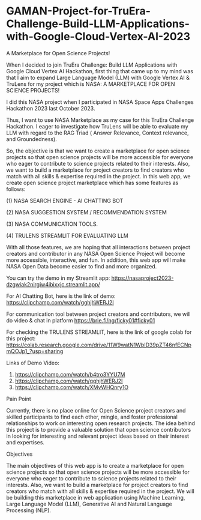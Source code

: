 # GAMAN-Project-for-TruEra-Challenge-Build-LLM-Applications-with-Google-Cloud-Vertex-AI-2023
A Marketplace for Open Science Projects!  

When I decided to join TruEra Challenge: Build LLM Applications with Google Cloud Vertex AI Hackathon, first thing that came up to my mind was that I aim to expand Large Language Model (LLM) with Google Vertex AI & TruLens for my project which is NASA: A MARKETPLACE FOR OPEN SCIENCE PROJECTS!

I did this NASA project when I participated in NASA Space Apps Challenges Hackathon 2023 last October 2023.

Thus, I want to use NASA Marketplace as my case for this TruEra Challenge Hackathon. I eager to investigate how TruLens will be able to evaluate my LLM with regard to the RAG Triad ( Answer Relevance, Context relevance, and Groundedness).

So, the objective is that we want to create a marketplace for open science projects so that open science projects will be more accessible for everyone who eager to contribute to science projects related to their interests. Also, we want to build a marketplace for project creators to find creators who match with all skills & expertise required in the project. In this web app, we create open science project marketplace which has some features as follows: 

(1) NASA SEARCH ENGINE - AI CHATTING BOT 

(2) NASA SUGGESTION SYSTEM / RECOMMENDATION SYSTEM 

(3) NASA COMMUNICATION TOOLS. 

(4) TRULENS STREAMLIT FOR EVALUATING LLM

With all those features, we are hoping that all interactions between project creators and contributor in any NASA Open Science Project will become more accessible, interactive, and fun. In addition, this web app will make NASA Open Data become easier to find and more organized.

You can try the demo in my Streamlit app: https://nasaproject2023-dzgwiak2nirgiw4ibixxjc.streamlit.app/

For AI Chatting Bot, here is the link of demo: https://clipchamp.com/watch/gghjhWERJ2I

For communication tool between project creators and contributors, we will do video & chat in platform https://brie.fi/ng/ficky01#ficky01

For checking the TRULENS STREAMLIT, here is the link of google colab for this project: https://colab.research.google.com/drive/11W9watN1WbID39pZT46nfECNpmQOJp1_?usp=sharing


Links of Demo Video:
1. https://clipchamp.com/watch/b4tro3YYU7M
2. https://clipchamp.com/watch/gghjhWERJ2I
3. https://clipchamp.com/watch/XMvWHQnry1O

Pain Point

Currently, there is no place online for Open Science project creators and skilled participants to find each other, mingle, and foster professional relationships to work on interesting open research projects. The idea behind this project is to provide a valuable solution that open science contributors in looking for interesting and relevant project ideas based on their interest and expertises.

Objectives

The main objectives of this web app is to create a marketplace for open science projects so that open science projects will be more accessible for everyone who eager to contribute to science projects related to their interests. Also, we want to build a marketplace for project creators to find creators who match with all skills & expertise required in the project. We will be building this marketplace in web application using Machine Learning, Large Language Model (LLM), Generative AI and Natural Language Processing (NLP).
